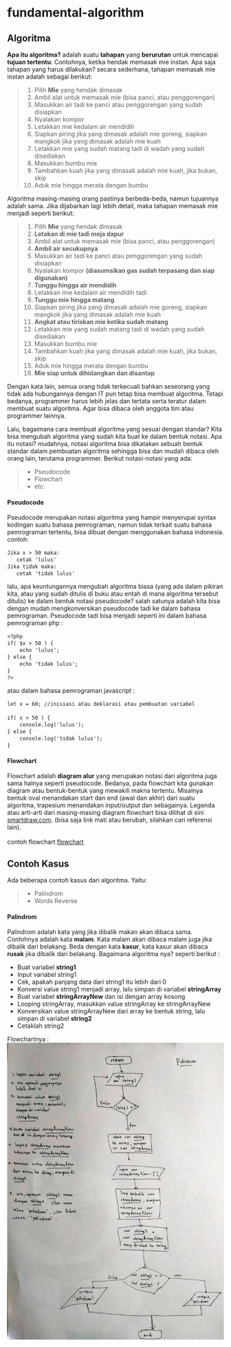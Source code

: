 # fundamental-algorithm

## Algoritma
<b>Apa itu algoritma?</b> adalah suatu <b>tahapan</b> yang <b>berurutan</b> untuk mencapai <b>tujuan tertentu</b>. Contohnya, ketika hendak memasak mie instan. Apa saja tahapan yang harus dilakukan? secara sederhana, tahapan memasak mie instan adalah sebagai berikut:
><ol>
><li>Pilih <b>Mie</b> yang hendak dimasak</li>
><li>Ambil alat untuk memasak mie (bisa panci, atau penggorengan)</li>
><li>Masukkan air tadi ke panci atau penggorengan yang sudah disiapkan</li>
><li>Nyalakan kompor</li>
><li>Letakkan mie kedalam air mendidih</li>
><li>Siapkan piring jika yang dimasak adalah mie goreng, siapkan mangkok jika yang dimasak adalah mie kuah</li>
><li>Letakkan mie yang sudah matang tadi di wadah yang sudah disediakan</li>
><li>Masukkan bumbu mie</li>
><li>Tambahkan kuah jika yang dimasak adalah mie kuah, jika bukan, skip</li>
><li>Aduk mie hingga merata dengan bumbu</li>
></ol>
Algoritma masing-masing orang pastinya berbeda-beda, namun tujuannya adalah sama. Jika dijabarkan lagi lebih detail, maka tahapan memasak mie menjadi seperti berikut:
><ol>
><li>Pilih <b>Mie</b> yang hendak dimasak</li>
><li><b>Letakan di mie tadi meja dapur</b></li>
><li>Ambil alat untuk memasak mie (bisa panci, atau penggorengan)</li>
><li><b>Ambil air secukupnya</b></li>
><li>Masukkan air tadi ke panci atau penggorengan yang sudah disiapkan</li>
><li>Nyalakan kompor <b>(diasumsikan gas sudah terpasang dan siap digunakan)</b></li>
><li><b>Tunggu hingga air mendidih</b></li>
><li>Letakkan mie kedalam air mendidih tadi</li>
><li><b>Tunggu mie hingga matang</b></li>
><li>Siapkan piring jika yang dimasak adalah mie goreng, siapkan mangkok jika yang dimasak adalah mie kuah</li>
><li><b>Angkat atau tiriskan mie ketika sudah matang</b></li>
><li>Letakkan mie yang sudah matang tadi di wadah yang sudah disediakan</li>
><li>Masukkan bumbu mie</li>
><li>Tambahkan kuah jika yang dimasak adalah mie kuah, jika bukan, skip</li>
><li>Aduk mie hingga merata dengan bumbu</li>
><li><b>Mie siap untuk dihidangkan dan disantap</b></li>
></ol>

Dengan kata lain, semua orang tidak terkecuali bahkan seseorang yang tidak ada hubungannya dengan IT pun tetap bisa membuat algoritma. Tetapi bedanya, programmer harus lebih jelas dan tertata serta teratur dalam membuat suatu algoritma. Agar bisa dibaca oleh anggota tim atau programmer lainnya. <br>

Lalu, bagaimana cara membuat algoritma yang sesuai dengan standar? Kita bisa mengubah algoritma yang sudah kita buat ke dalam bentuk notasi. Apa itu notasi? mudahnya, notasi algoritma bisa dikatakan sebuah bentuk standar dalam pembuatan algoritma sehingga bisa dan mudah dibaca oleh orang lain, terutama programmer. Berikut notasi-notasi yang ada:
> - Pseudocode
> - Flowchart
> - etc.

#### Pseudocode
Pseudocode merupakan notasi algoritma yang hampir menyerupai syntax kodingan suatu bahasa pemrograman, namun tidak terkait suatu bahasa pemrograman tertentu, bisa dibuat dengan menggunakan bahasa indonesia. contoh:

```
Jika x > 50 maka:
   cetak 'lulus'
Jika tidak maka:
   cetak 'tidak lulus'
```

lalu, apa keuntungannya mengubah algoritma biasa (yang ada dalam pikiran kita, atau yang sudah ditulis di buku atau entah di mana algoritma tersebut ditulis) ke dalam bentuk notasi pseudocode? salah satunya adalah kita bisa dengan mudah mengkonversikan pseudocode tadi ke dalam bahasa pemrograman. Pseudocode tadi bisa menjadi seperti ini dalam bahasa pemrograman php :

```
<?php
if( $x > 50 ) {
    echo 'lulus';
} else {
    echo 'tidak lulus';
}
?>
```

atau dalam bahasa pemrograman javascript :

```
let x = 60; //inisiasi atau deklarasi atau pembuatan variabel

if( x > 50 ) {
    console.log('lulus');
} else {
    console.log('tidak lulus');
}
```

#### Flowchart
Flowchart adalah <b>diagram alur</b> yang merupakan notasi dari algoritma juga sama halnya seperti pseudocode. Bedanya, pada flowchart kita gunakan diagram atau bentuk-bentuk yang mewakili makna tertentu. Misalnya bentuk oval menandakan start dan end (awal dan akhir) dari suatu algoritma, trapesium menandakan input/output dan sebagainya. Legenda atau arti-arti dari masing-masing diagram flowchart bisa dilihat di sini <a href="https://www.smartdraw.com/flowchart/flowchart-symbols.htm">smartdraw.com</a>. (bisa saja link mati atau berubah, silahkan cari referensi lain).
<br><br>
contoh flowchart <a href="https://www.google.com/search?safe=strict&tbm=isch&sxsrf=ALeKk01nORw61MXfOJ5rp7PXyVavsPwO6A%3A1591339018927&source=hp&biw=1366&bih=623&ei=CujZXorsNLGhmgeLybwY&q=flowchart&oq=flowchart&gs_lcp=CgNpbWcQAzIECAAQEzIECAAQEzIECAAQEzIECAAQEzIECAAQEzIECAAQEzIECAAQEzIECAAQEzIECAAQEzIECAAQEzoHCCMQ6gIQJ1CxD1jjFmCUGGgBcAB4AIAB-wKIAd4LkgEHMC40LjIuMZgBAKABAaoBC2d3cy13aXotaW1nsAEK&sclient=img&ved=0ahUKEwiKmb_nh-rpAhWxkOYKHYskDwMQ4dUDCAY&uact=5">flowchart</a>

## Contoh Kasus
Ada beberapa contoh kasus dari algoritma. Yaitu:
> - Palindrom
> - Words Reverse

#### Palindrom
Palindrom adalah kata yang jika dibalik makan akan dibaca sama. Contohnya adalah kata <b>malam</b>. Kata malam akan dibaca malam juga jika dibalik dari belakang. Beda dengan kata <b>kasur</b>, kata kasur akan dibaca <b>rusak</b> jika dibalik dari belakang. Bagaimana algoritma nya? seperti berikut :
- Buat variabel <b>string1</b>
- Input variabel string1
- Cek, apakah panjang data dari string1 itu lebih dari 0
- Konversi value string1 menjadi array, lalu simpan di variabel <b>stringArray</b>
- Buat variabel <b>stringArrayNew</b> dan isi dengan array kosong
- Looping stringArray, masukkan value stringArray ke stringArrayNew
- Konversikan value stringArrayNew dari array ke bentuk string, lalu simpan di variabel <b>string2</b>
- Cetaklah string2

Flowchartnya :
<img src="https://github.com/rifanid98/arkademy-rangkuman-materi/blob/master/fundamental-algorithm/images/half_palindrom.jpg" alt="palindrom">